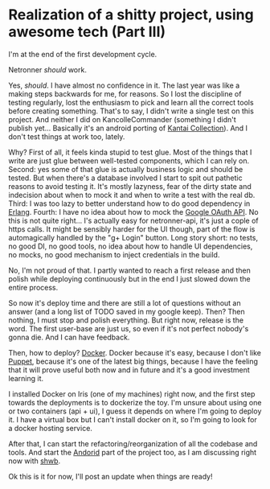 # Realization of a shitty project, using awesome tech (Part III)

I'm at the end of the first development cycle.

Netronner *should* work.

Yes, *should*. I have almost no confidence in it. The last year was like a making steps backwards for me, for reasons. So I lost the discipline of testing regularly, lost the enthusiasm to pick and learn all the correct tools before creating something. That's to say, I didn't write a single test on this project. And neither I did on KancolleCommander (something I didn't publish yet... Basically it's an android porting of [Kantai Collection](http://kancolle.wikia.com/wiki/Kancolle_Wiki)). And I don't test things at work too, lately.

Why? First of all, it feels kinda stupid to test glue. Most of the things that I write are just glue between well-tested components, which I can rely on.
Second: yes some of that glue is actually business logic and should be tested. But when there's a database involved I start to spit out pathetic reasons to avoid testing it. It's mostly lazyness, fear of the dirty state and indecision about when to mock it and when to write a test with the real db.
Third: I was too lazy to better understand how to do good dependency in [Erlang](www.erlang.org).
Fourth: I have no idea about how to mock the [Google OAuth API](https://developers.google.com/accounts/docs/OAuth2Login). No this is not quite right... I's actually easy for netronner-api, it's just a cople of https calls. It might be sensibly harder for the UI though, part of the flow is automagically handled by the "g+ Login" button.
Long story short: no tests, no good DI, no good tools, no idea about how to handle UI dependencies, no mocks, no good mechanism to inject credentials in the build.

No, I'm not proud of that. I partly wanted to reach a first release and then polish while deploying continuously but in the end I just slowed down the entire process.

So now it's deploy time and there are still a lot of questions without an answer (and a long list of TODO saved in my google keep).
Then? Then nothing, I must stop and polish everything. But right now, release is the word. The first user-base are just us, so even if it's not perfect nobody's gonna die. And I can have feedback.

Then, how to deploy?
[Docker](https://www.docker.com/). Docker because it's easy, because I don't like [Puppet](http://puppetlabs.com/), because it's one of the latest big things, because I have the feeling that it will prove useful both now and in future and it's a good investment learning it.

I installed Docker on Iris (one of my machines) right now, and the first step towards the deployments is to dockerize the toy. I'm unsure about using one or two containers (api + ui), I guess it depends on where I'm going to deploy it. I have a virtual box but I can't install docker on it, so I'm going to look for a docker hosting service.

After that, I can start the refactoring/reorganization of all the codebase and tools. And start the [Andorid](http://www.android.com/) part of the project too, as I am discussing right now with [shwb](https://github.com/shwb).

Ok this is it for now, I'll post an update when things are ready!
